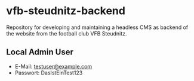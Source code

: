 # vfb-steudnitz-backend
Repository for developing and maintaining a headless CMS as backend of the website from the football club VFB Steudnitz.

## Local Admin User
- E-Mail: testuser@example.com
- Passwort: DasIstEinTest123